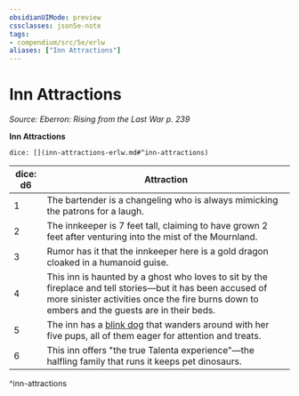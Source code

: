 ```yaml
---
obsidianUIMode: preview
cssclasses: json5e-note
tags:
- compendium/src/5e/erlw
aliases: ["Inn Attractions"]
---
```

# Inn Attractions
*Source: Eberron: Rising from the Last War p. 239* 

**Inn Attractions**

`dice: [](inn-attractions-erlw.md#^inn-attractions)`

| dice: d6 | Attraction |
|----------|------------|
| 1 | The bartender is a changeling who is always mimicking the patrons for a laugh. |
| 2 | The innkeeper is 7 feet tall, claiming to have grown 2 feet after venturing into the mist of the Mournland. |
| 3 | Rumor has it that the innkeeper here is a gold dragon cloaked in a humanoid guise. |
| 4 | This inn is haunted by a ghost who loves to sit by the fireplace and tell stories—but it has been accused of more sinister activities once the fire burns down to embers and the guests are in their beds. |
| 5 | The inn has a [blink dog](2-Mechanics/CLI/bestiary/fey/blink-dog.md) that wanders around with her five pups, all of them eager for attention and treats. |
| 6 | This inn offers "the true Talenta experience"—the halfling family that runs it keeps pet dinosaurs. |
^inn-attractions